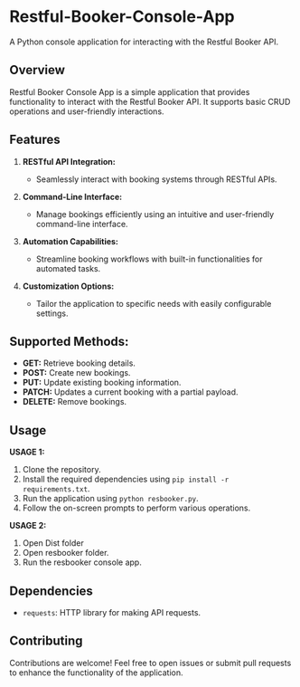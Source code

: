 # Restful-Booker-Console-App
A Python console application for interacting with the Restful Booker API.

## Overview

Restful Booker Console App is a simple application that provides functionality to interact with the Restful Booker API. It supports basic CRUD operations and user-friendly interactions.

## Features

1. **RESTful API Integration:**
   - Seamlessly interact with booking systems through RESTful APIs.

2. **Command-Line Interface:**
   - Manage bookings efficiently using an intuitive and user-friendly command-line interface.

3. **Automation Capabilities:**
   - Streamline booking workflows with built-in functionalities for automated tasks.

4. **Customization Options:**
   - Tailor the application to specific needs with easily configurable settings.

## Supported Methods:
- **GET:** Retrieve booking details.
- **POST:** Create new bookings.
- **PUT:** Update existing booking information.
- **PATCH:** Updates a current booking with a partial payload.
- **DELETE:** Remove bookings.

## Usage

   **USAGE 1:**
   1. Clone the repository.
   2. Install the required dependencies using `pip install -r requirements.txt`.
   3. Run the application using `python resbooker.py`.
   4. Follow the on-screen prompts to perform various operations.
   
   **USAGE 2:** 
   1. Open Dist folder
   2. Open resbooker folder.
   3. Run the resbooker console app.

## Dependencies

- `requests`: HTTP library for making API requests.

## Contributing

Contributions are welcome! Feel free to open issues or submit pull requests to enhance the functionality of the application.

